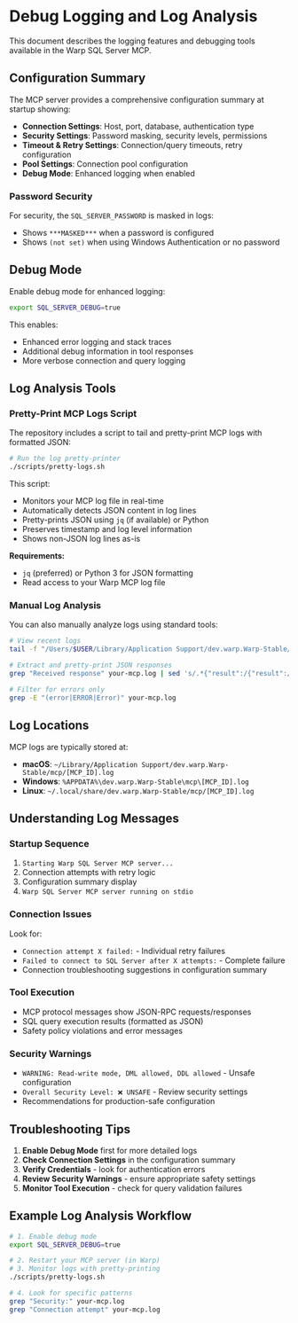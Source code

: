 # Debug Logging and Log Analysis

This document describes the logging features and debugging tools available in the Warp SQL Server MCP.

## Configuration Summary

The MCP server provides a comprehensive configuration summary at startup showing:

- **Connection Settings**: Host, port, database, authentication type
- **Security Settings**: Password masking, security levels, permissions
- **Timeout & Retry Settings**: Connection/query timeouts, retry configuration
- **Pool Settings**: Connection pool configuration
- **Debug Mode**: Enhanced logging when enabled

### Password Security

For security, the `SQL_SERVER_PASSWORD` is masked in logs:

- Shows `***MASKED***` when a password is configured
- Shows `(not set)` when using Windows Authentication or no password

## Debug Mode

Enable debug mode for enhanced logging:

```bash
export SQL_SERVER_DEBUG=true
```

This enables:

- Enhanced error logging and stack traces
- Additional debug information in tool responses
- More verbose connection and query logging

## Log Analysis Tools

### Pretty-Print MCP Logs Script

The repository includes a script to tail and pretty-print MCP logs with formatted JSON:

```bash
# Run the log pretty-printer
./scripts/pretty-logs.sh
```

This script:

- Monitors your MCP log file in real-time
- Automatically detects JSON content in log lines
- Pretty-prints JSON using `jq` (if available) or Python
- Preserves timestamp and log level information
- Shows non-JSON log lines as-is

**Requirements:**

- `jq` (preferred) or Python 3 for JSON formatting
- Read access to your Warp MCP log file

### Manual Log Analysis

You can also manually analyze logs using standard tools:

```bash
# View recent logs
tail -f "/Users/$USER/Library/Application Support/dev.warp.Warp-Stable/mcp/[YOUR_MCP_ID].log"

# Extract and pretty-print JSON responses
grep "Received response" your-mcp.log | sed 's/.*{"result":/{"result":/' | jq .

# Filter for errors only
grep -E "(error|ERROR|Error)" your-mcp.log
```

## Log Locations

MCP logs are typically stored at:

- **macOS**: `~/Library/Application Support/dev.warp.Warp-Stable/mcp/[MCP_ID].log`
- **Windows**: `%APPDATA%\dev.warp.Warp-Stable\mcp\[MCP_ID].log`
- **Linux**: `~/.local/share/dev.warp.Warp-Stable/mcp/[MCP_ID].log`

## Understanding Log Messages

### Startup Sequence

1. `Starting Warp SQL Server MCP server...`
2. Connection attempts with retry logic
3. Configuration summary display
4. `Warp SQL Server MCP server running on stdio`

### Connection Issues

Look for:

- `Connection attempt X failed:` - Individual retry failures
- `Failed to connect to SQL Server after X attempts:` - Complete failure
- Connection troubleshooting suggestions in configuration summary

### Tool Execution

- MCP protocol messages show JSON-RPC requests/responses
- SQL query execution results (formatted as JSON)
- Safety policy violations and error messages

### Security Warnings

- `WARNING: Read-write mode, DML allowed, DDL allowed` - Unsafe configuration
- `Overall Security Level: ❌ UNSAFE` - Review security settings
- Recommendations for production-safe configuration

## Troubleshooting Tips

1. **Enable Debug Mode** first for more detailed logs
2. **Check Connection Settings** in the configuration summary
3. **Verify Credentials** - look for authentication errors
4. **Review Security Warnings** - ensure appropriate safety settings
5. **Monitor Tool Execution** - check for query validation failures

## Example Log Analysis Workflow

```bash
# 1. Enable debug mode
export SQL_SERVER_DEBUG=true

# 2. Restart your MCP server (in Warp)
# 3. Monitor logs with pretty-printing
./scripts/pretty-logs.sh

# 4. Look for specific patterns
grep "Security:" your-mcp.log
grep "Connection attempt" your-mcp.log
```
